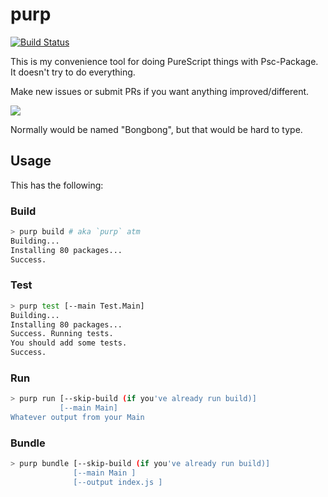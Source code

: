 # purp

[![Build Status](https://travis-ci.org/justinwoo/purp.svg?branch=master)](https://travis-ci.org/justinwoo/purp)

This is my convenience tool for doing PureScript things with Psc-Package. It doesn't try to do everything.

Make new issues or submit PRs if you want anything improved/different.

![](https://i.imgur.com/L6lArMv.jpg)

Normally would be named "Bongbong", but that would be hard to type.

## Usage

This has the following:

### Build

```sh
> purp build # aka `purp` atm
Building...
Installing 80 packages...
Success.
```

### Test

```sh
> purp test [--main Test.Main]
Building...
Installing 80 packages...
Success. Running tests.
You should add some tests.
Success.
```

### Run

```sh
> purp run [--skip-build (if you've already run build)]
           [--main Main]
Whatever output from your Main
```

### Bundle

```sh
> purp bundle [--skip-build (if you've already run build)]
              [--main Main ]
              [--output index.js ]
```
